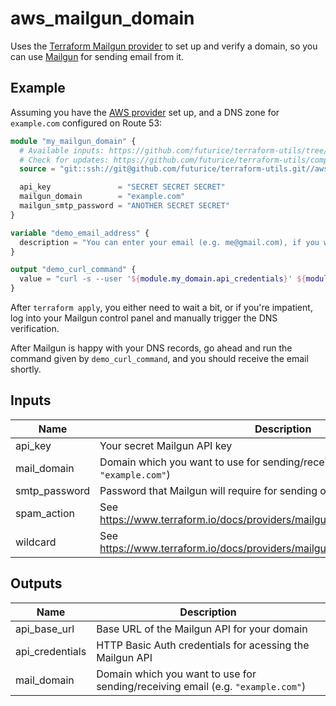 # aws_mailgun_domain

Uses the [Terraform Mailgun provider](https://www.terraform.io/docs/providers/mailgun/index.html) to set up and verify a domain, so you can use [Mailgun](https://www.mailgun.com/) for sending email from it.

## Example

Assuming you have the [AWS provider](https://www.terraform.io/docs/providers/aws/index.html) set up, and a DNS zone for `example.com` configured on Route 53:

```tf
module "my_mailgun_domain" {
  # Available inputs: https://github.com/futurice/terraform-utils/tree/master/aws_mailgun_domain#inputs
  # Check for updates: https://github.com/futurice/terraform-utils/compare/v7.0...master
  source = "git::ssh://git@github.com/futurice/terraform-utils.git//aws_mailgun_domain?ref=v7.0"

  api_key               = "SECRET SECRET SECRET"
  mailgun_domain        = "example.com"
  mailgun_smtp_password = "ANOTHER SECRET SECRET"
}

variable "demo_email_address" {
  description = "You can enter your email (e.g. me@gmail.com), if you want a copy-pasteable curl command for testing the API immediately"
}

output "demo_curl_command" {
  value = "curl -s --user '${module.my_domain.api_credentials}' ${module.my_domain.api_base_url}messages -F from='Demo <demo@${module.my_domain.mail_domain}>' -F to='${var.demo_email_address}' -F subject='Hello' -F text='Testing, testing...'"
}
```

After `terraform apply`, you either need to wait a bit, or if you're impatient, log into your Mailgun control panel and manually trigger the DNS verification.

After Mailgun is happy with your DNS records, go ahead and run the command given by `demo_curl_command`, and you should receive the email shortly.

<!-- terraform-docs:begin -->
## Inputs

| Name | Description | Type | Default | Required |
|------|-------------|:----:|:-----:|:-----:|
| api_key | Your secret Mailgun API key | string | n/a | yes |
| mail_domain | Domain which you want to use for sending/receiving email (e.g. `"example.com"`) | string | n/a | yes |
| smtp_password | Password that Mailgun will require for sending out SMPT mail via this domain | string | n/a | yes |
| spam_action | See https://www.terraform.io/docs/providers/mailgun/r/domain.html#spam_action | string | `"disabled"` | no |
| wildcard | See https://www.terraform.io/docs/providers/mailgun/r/domain.html#wildcard | string | `"false"` | no |

## Outputs

| Name | Description |
|------|-------------|
| api_base_url | Base URL of the Mailgun API for your domain |
| api_credentials | HTTP Basic Auth credentials for acessing the Mailgun API |
| mail_domain | Domain which you want to use for sending/receiving email (e.g. `"example.com"`) |
<!-- terraform-docs:end -->
